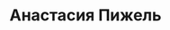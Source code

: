 ---
layout: actor
jos_id: 64
jos_alias: "asia-pigel-sergeevna"
modified: "2012-12-08"
title: Анастасия Пижель
employment:
- "[«Не всякий вор — грабитель»](70-vor.html): Жена вора"
- "[«Крепостная любовь» (МуМу)](46-mumu.html): Устинья"
- "[«Провинциальные анекдоты»](71-anekdoti.html): Марина"
- "[«Волшебные сосульки»](75-volshebnie-sosulki.html): Грушенька"
- "[«Прогулка в Лю-Блё»](73-progulka-v-ly-blio.html): Помощник режиссёра"
kinoteatr: "http://www.kino-teatr.ru/teatr/acter/w/ros/14143/bio/"
photo: "/images/stories/act/anastasia pigel.jpg"
---